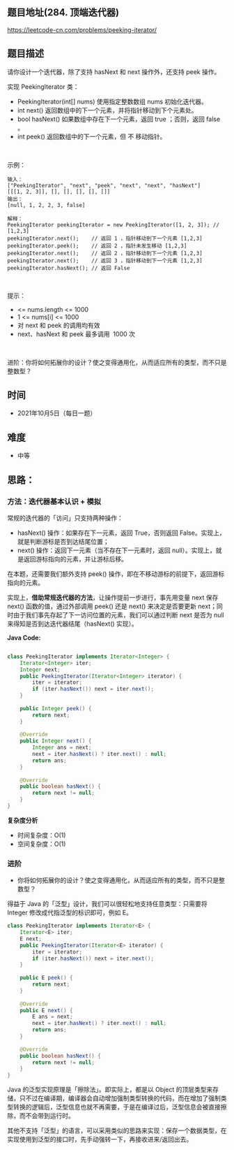 
## 题目地址(284. 顶端迭代器)

https://leetcode-cn.com/problems/peeking-iterator/

## 题目描述


请你设计一个迭代器，除了支持 hasNext 和 next 操作外，还支持 peek 操作。

实现 PeekingIterator 类：

- PeekingIterator(int[] nums) 使用指定整数数组 nums 初始化迭代器。
- int next() 返回数组中的下一个元素，并将指针移动到下个元素处。
- bool hasNext() 如果数组中存在下一个元素，返回 true ；否则，返回 false 。
- int peek() 返回数组中的下一个元素，但 不 移动指针。

 

示例：
```
输入：
["PeekingIterator", "next", "peek", "next", "next", "hasNext"]
[[[1, 2, 3]], [], [], [], [], []]
输出：
[null, 1, 2, 2, 3, false]

解释：
PeekingIterator peekingIterator = new PeekingIterator([1, 2, 3]); // [1,2,3]
peekingIterator.next();    // 返回 1 ，指针移动到下一个元素 [1,2,3]
peekingIterator.peek();    // 返回 2 ，指针未发生移动 [1,2,3]
peekingIterator.next();    // 返回 2 ，指针移动到下一个元素 [1,2,3]
peekingIterator.next();    // 返回 3 ，指针移动到下一个元素 [1,2,3]
peekingIterator.hasNext(); // 返回 False
```

 

提示：

-  <= nums.length <= 1000
- 1 <= nums[i] <= 1000
- 对 next 和 peek 的调用均有效
- next、hasNext 和 peek 最多调用  1000 次

 

进阶：你将如何拓展你的设计？使之变得通用化，从而适应所有的类型，而不只是整数型？


## 时间

- 2021年10月5日（每日一题）

## 难度

- 中等

## 思路：

### 方法：迭代器基本认识 + 模拟

常规的迭代器的「访问」只支持两种操作：

- hasNext() 操作：如果存在下一元素，返回 True，否则返回 False。实现上，就是判断游标是否到达结尾位置；
- next() 操作：返回下一元素（当不存在下一元素时，返回 null）。实现上，就是返回游标指向的元素，并让游标后移。

在本题，还需要我们额外支持 peek() 操作，即在不移动游标的前提下，返回游标指向的元素。

实现上，**借助常规迭代器的方法**，让操作提前一步进行，事先用变量 next 保存 next() 函数的值，通过外部调用 peek() 还是 next() 来决定是否要更新 next；同时由于我们事先存起了下一访问位置的元素，我们可以通过判断 next 是否为 null 来得知是否到达迭代器结尾（hasNext() 实现）。


**Java Code:**

```java

class PeekingIterator implements Iterator<Integer> {
    Iterator<Integer> iter;
    Integer next;
	public PeekingIterator(Iterator<Integer> iterator) {
        iter = iterator;
        if (iter.hasNext()) next = iter.next();
	}
	
	public Integer peek() {
        return next;
	}
	
	@Override
	public Integer next() {
        Integer ans = next;
        next = iter.hasNext() ? iter.next() : null;
	    return ans;
	}
	
	@Override
	public boolean hasNext() {
        return next != null;
	}
}

```


**复杂度分析**

- 时间复杂度：O(1)
- 空间复杂度：O(1)

### 进阶
- 你将如何拓展你的设计？使之变得通用化，从而适应所有的类型，而不只是整数型？

得益于 Java 的「泛型」设计，我们可以很轻松地支持任意类型：只需要将 Integer 修改成代指泛型的标识即可，例如 E。

```java
class PeekingIterator implements Iterator<E> {
    Iterator<E> iter;
    E next;
	public PeekingIterator(Iterator<E> iterator) {
        iter = iterator;
        if (iter.hasNext()) next = iter.next();
	}
	
	public E peek() {
        return next;
	}
	
	@Override
	public E next() {
        E ans = next;
        next = iter.hasNext() ? iter.next() : null;
	    return ans;
	}
	
	@Override
	public boolean hasNext() {
        return next != null;
	}
}
```
Java 的泛型实现原理是「擦除法」。即实际上，都是以 Object 的顶层类型来存储，只不过在编译期，编译器会自动增加强制类型转换的代码，而在增加了强制类型转换的逻辑后，泛型信息也就不再需要，于是在编译过后，泛型信息会被直接擦除，而不会带到运行时。

其他不支持「泛型」的语言，可以采用类似的思路来实现：保存一个数据类型，在实现使用到泛型的接口时，先手动强转一下，再接收进来/返回出去。
